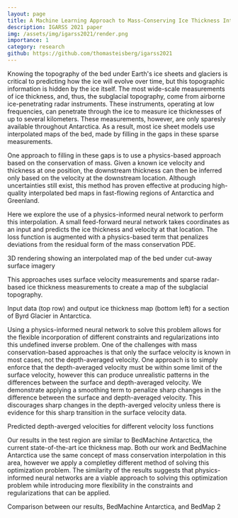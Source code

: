```yaml
---
layout: page
title: A Machine Learning Approach to Mass-Conserving Ice Thickness Interpolation
description: IGARSS 2021 paper
img: /assets/img/igarss2021/render.png
importance: 1
category: research
github: https://github.com/thomasteisberg/igarss2021
---
```


Knowing the topography of the bed under Earth's ice sheets and glaciers is critical to predicting how the ice will evolve over time, but this topographic information is hidden by the ice itself. The most wide-scale measurements of ice thickness, and, thus, the subglacial topography, come from airborne ice-penetrating radar instruments. These instruments, operating at low frequencies, can penetrate through the ice to measure ice thicknesses of up to several kilometers. These measurements, however, are only sparesly available throughout Antarctica. As a result, most ice sheet models use interpolated maps of the bed, made by filling in the gaps in these sparse measurements.

One approach to filling in these gaps is to use a physics-based approach based on the conservation of mass. Given a known ice velocity and thickness at one position, the downstream thickness can then be inferred only based on the velocity at the downstream location. Although uncertainties still exist, this method has proven effective at producing high-quality interpolated bed maps in fast-flowing regions of Antarctica and Greenland.

Here we explore the use of a physics-informed neural network to perform this interpolation. A small feed-forward neural network takes coordinates as an input and predicts the ice thickness and velocity at that location. The loss function is augmented with a physics-based term that penalizes deviations from the residual form of the mass conservation PDE.

<div class="row">
    <div class="col-sm mt-3 mt-md-0">
        <img class="img-fluid rounded z-depth-1" src="{{ '/assets/img/igarss2021/render.png' | relative_url }}" alt=""/>
    </div>
</div>
<div class="caption">3D rendering showing an interpolated map of the bed under cut-away surface imagery</div>

This approaches uses surface velocity measurements and sparse radar-based ice thickness measurements to create a map of the subglacial topography.

<div class="row">
    <div class="col-sm mt-3 mt-md-0">
        <img class="img-fluid rounded" src="{{ '/assets/img/igarss2021/2d-results.png' | relative_url }}" alt=""/>
    </div>
</div>
<div class="caption">Input data (top row) and output ice thickness map (bottom left) for a section of Byrd Glacier in Antarctica.</div>

Using a physics-informed neural network to solve this problem allows for the flexible incorporation of different constraints and regularizations into this undefined inverse problem. One of the challenges with mass conservation-based approaches is that only the surface velocity is known in most cases, not the depth-averaged velocity. One approach is to simply enforce that the depth-averaged velocity must be within some limit of the surface velocity, however this can produce unrealistic patterns in the differences between the surface and depth-averaged velocity. We demonstrate applying a smoothing term to penalize sharp changes in the difference between the surface and depth-averaged velocity. This discourages sharp changes in the depth-averged velocity unless there is evidence for this sharp transition in the surface velocity data.

<div class="row">
    <div class="col-sm mt-3 mt-md-0">
        <img class="img-fluid rounded" src="{{ '/assets/img/igarss2021/figure-vel-comparison.png' | relative_url }}" alt=""/>
    </div>
</div>
<div class="caption">Predicted depth-averged velocities for different velocity loss functions</div>

Our results in the test region are similar to BedMachine Antarctica, the current state-of-the-art ice thickness map. Both our work and BedMachine Antarctica use the same concept of mass conservation interpolation in this area, however we apply a completley different method of solving this optimization problem. The similarity of the results suggests that physics-informed neural networks are a viable approach to solving this optimization problem while introducing more flexibility in the constraints and regularizations that can be applied.

<div class="row justify-content-center">
    <div class="col-8 mt-3 mt-md-0 justify-content-cent">
        <img class="img-fluid rounded" src="{{ '/assets/img/igarss2021/bm-comparison.png' | relative_url }}" alt=""/>
    </div>
</div>
<div class="caption">Comparison between our results, BedMachine Antarctica, and BedMap 2</div>